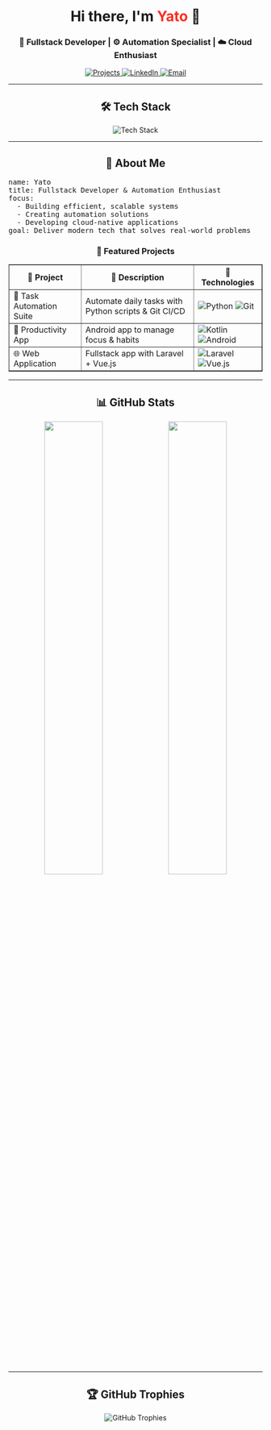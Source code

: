 <div align="center">

  <h1>Hi there, I'm <span style="color:#FF2D20;">Yato</span> 👋</h1>
  <h3>🚀 Fullstack Developer | ⚙️ Automation Specialist | ☁️ Cloud Enthusiast</h3>

  <p>
    <a href="https://github.com/YatoTech?tab=repositories" target="_blank">
      <img src="https://img.shields.io/badge/Projects-181717?style=for-the-badge&logo=github&logoColor=white" alt="Projects"/>
    </a>
    <a href="https://linkedin.com/in/Muhammad%20Ridha" target="_blank">
      <img src="https://img.shields.io/badge/Connect-0077B5?style=for-the-badge&logo=linkedin&logoColor=white" alt="LinkedIn"/>
    </a>
    <a href="mailto:yatotech11@gmail.com">
      <img src="https://img.shields.io/badge/Email-D14836?style=for-the-badge&logo=gmail&logoColor=white" alt="Email"/>
    </a>
  </p>

</div>

<hr/>

<h2 align="center">🛠️ Tech Stack</h2>
<div align="center">
  <img src="https://skillicons.dev/icons?i=html,css,js,react,vue,laravel,nodejs,dotnet,php,kotlin,python,aws,docker,azure,git,linux,bootstrap,tailwind" alt="Tech Stack"/>
</div>

<hr/>

<h2 align="center">🚀 About Me</h2>

<pre style="text-align:left">
name: Yato
title: Fullstack Developer & Automation Enthusiast
focus:
  - Building efficient, scalable systems
  - Creating automation solutions
  - Developing cloud-native applications
goal: Deliver modern tech that solves real-world problems
</pre>

<h3 align="center">🌟 Featured Projects</h3>

<table align="center" border="1" cellspacing="0" cellpadding="10">
  <thead>
    <tr>
      <th>📌 Project</th>
      <th>📝 Description</th>
      <th>🧪 Technologies</th>
    </tr>
  </thead>
  <tbody>
    <tr>
      <td>🧠 Task Automation Suite</td>
      <td>Automate daily tasks with Python scripts & Git CI/CD</td>
      <td>
        <img src="https://img.shields.io/badge/Python-3776AB?logo=python&logoColor=white" alt="Python"/>
        <img src="https://img.shields.io/badge/Git-F05032?logo=git&logoColor=white" alt="Git"/>
      </td>
    </tr>
    <tr>
      <td>📱 Productivity App</td>
      <td>Android app to manage focus & habits</td>
      <td>
        <img src="https://img.shields.io/badge/Kotlin-7F52FF?logo=kotlin&logoColor=white" alt="Kotlin"/>
        <img src="https://img.shields.io/badge/Android-3DDC84?logo=android&logoColor=white" alt="Android"/>
      </td>
    </tr>
    <tr>
      <td>🌐 Web Application</td>
      <td>Fullstack app with Laravel + Vue.js</td>
      <td>
        <img src="https://img.shields.io/badge/Laravel-FF2D20?logo=laravel&logoColor=white" alt="Laravel"/>
        <img src="https://img.shields.io/badge/Vue.js-4FC08D?logo=vuedotjs&logoColor=white" alt="Vue.js"/>
      </td>
    </tr>
  </tbody>
</table>

<hr/>

<h2 align="center">📊 GitHub Stats</h2>
<div align="center">
  <img src="https://github-readme-stats.vercel.app/api?username=YatoTech&show_icons=true&theme=radical" width="48%"/>
  <img src="https://github-readme-stats.vercel.app/api/top-langs/?username=YatoTech&layout=compact&theme=radical" width="48%"/>
</div>

<hr/>

<h2 align="center">🏆 GitHub Trophies</h2>
<div align="center">
  <img src="https://github-profile-trophy.vercel.app/?username=YatoTech&theme=onedark&margin-w=15&margin-h=15&no-frame=true" alt="GitHub Trophies"/>
</div>
